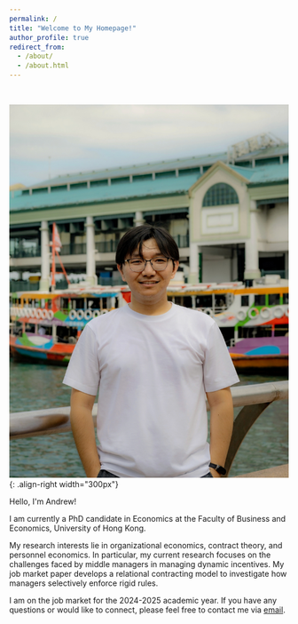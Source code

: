 ```yaml
---
permalink: /
title: "Welcome to My Homepage!"
author_profile: true
redirect_from: 
  - /about/
  - /about.html
---
```


<br>

![profile](/images/profile1.jpg){: .align-right width="300px"}

Hello, I'm Andrew!

I am currently a PhD candidate in Economics at the Faculty of Business and Economics, University of Hong Kong.

My research interests lie in organizational economics, contract theory, and personnel economics. In particular, my current research focuses on the challenges faced by middle managers in managing dynamic incentives. My job market paper develops a relational contracting model to investigate how managers selectively enforce rigid rules. 

I am on the job market for the 2024-2025 academic year. If you have any questions or would like to connect, please feel free to contact me via [email](mailto:zyc616@connect.hku.hk).











